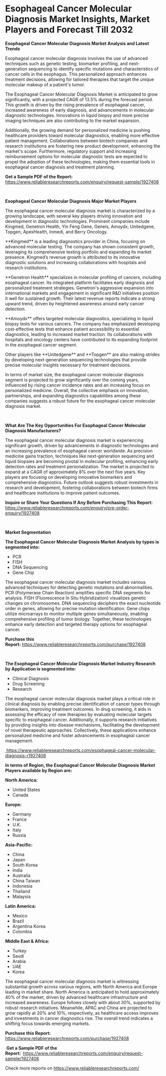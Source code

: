 <p><h1>Esophageal Cancer Molecular Diagnosis Market Insights, Market Players and Forecast Till 2032</h1></p><p><strong>Esophageal Cancer Molecular Diagnosis Market Analysis and Latest Trends</strong></p>
<p><p>Esophageal cancer molecular diagnosis involves the use of advanced techniques such as genetic testing, biomarker profiling, and next-generation sequencing to identify specific mutations and characteristics of cancer cells in the esophagus. This personalized approach enhances treatment decisions, allowing for tailored therapies that target the unique molecular makeup of a patient's tumor. </p><p>The Esophageal Cancer Molecular Diagnosis Market is anticipated to grow significantly, with a projected CAGR of 13.5% during the forecast period. This growth is driven by the rising prevalence of esophageal cancer, increased awareness of early diagnosis, and advancements in molecular diagnostic technologies. Innovations in liquid biopsy and more precise imaging techniques are also contributing to the market expansion. </p><p>Additionally, the growing demand for personalized medicine is pushing healthcare providers toward molecular diagnostics, enabling more effective patient management. Collaborations between biotech companies and research institutions are fostering new product development, enhancing the market's scope. Furthermore, regulatory support and increasing reimbursement options for molecular diagnostic tests are expected to propel the adoption of these technologies, making them essential tools in esophageal cancer diagnosis and treatment planning.</p></p>
<p><strong>Get a Sample PDF of the Report:&nbsp;</strong> <a href="https://www.reliableresearchreports.com/enquiry/request-sample/1927408?utm_campaign=3012&utm_medium=2&utm_source=Github&utm_content=ia&utm_term=28032025&utm_id=esophageal-cancer-molecular-diagnosis">https://www.reliableresearchreports.com/enquiry/request-sample/1927408</a></p>
<p>&nbsp;</p>
<p><strong>Esophageal Cancer Molecular Diagnosis Major Market Players</strong></p>
<p><p>The esophageal cancer molecular diagnosis market is characterized by a growing landscape, with several key players driving innovation and development in diagnostic technologies. Prominent companies include Kingmed, Genetron Health, Yin Feng Gene, Geneis, Amoydx, Unitedgene, Topgen, ApexHealth, Inmedi, and Berry Oncology.</p><p>**Kingmed** is a leading diagnostics provider in China, focusing on advanced molecular testing. The company has shown consistent growth, leveraging its comprehensive testing portfolio and expanding its market presence. Kingmed’s revenue growth is attributed to its innovative diagnostic solutions and increasing collaborations with hospitals and research institutions.</p><p>**Genetron Health** specializes in molecular profiling of cancers, including esophageal cancer. Its integrated platform facilitates early diagnosis and personalized treatment strategies. Genetron's aggressive expansion into international markets and engagement in significant R&D initiatives position it well for sustained growth. Their latest revenue reports indicate a strong upward trend, driven by heightened awareness around early cancer detection.</p><p>**Amoydx** offers targeted molecular diagnostics, specializing in liquid biopsy tests for various cancers. The company has emphasized developing cost-effective tests that enhance patient accessibility to essential diagnostics, leading to increased market traction. Its collaborations with hospitals and oncology centers have contributed to its expanding footprint in the esophageal cancer segment.</p><p>Other players like **Unitedgene** and **Topgen** are also making strides by developing next-generation sequencing technologies that provide precise molecular insights necessary for treatment decisions.</p><p>In terms of market size, the esophageal cancer molecular diagnosis segment is projected to grow significantly over the coming years, influenced by rising cancer incidence rates and an increasing focus on personalized medicine. Overall, the collective emphasis on innovation, partnerships, and expanding diagnostics capabilities among these companies suggests a robust future for the esophageal cancer molecular diagnosis market.</p></p>
<p>&nbsp;</p>
<p><strong>What Are The Key Opportunities For Esophageal Cancer Molecular Diagnosis Manufacturers?</strong></p>
<p><p>The esophageal cancer molecular diagnosis market is experiencing significant growth, driven by advancements in diagnostic technologies and an increasing prevalence of esophageal cancer worldwide. As precision medicine gains traction, techniques like next-generation sequencing and liquid biopsies are becoming pivotal in molecular profiling, enhancing early detection rates and treatment personalization. The market is projected to expand at a CAGR of approximately 8% over the next five years. Key players are focusing on developing innovative biomarkers and comprehensive diagnostics. Future outlook suggests robust investments in research and development, fostering collaborations between biotech firms and healthcare institutions to improve patient outcomes.</p></p>
<p><strong>Inquire or Share Your Questions If Any Before Purchasing This Report:</strong> <a href="https://www.reliableresearchreports.com/enquiry/pre-order-enquiry/1927408?utm_campaign=3012&utm_medium=2&utm_source=Github&utm_content=ia&utm_term=28032025&utm_id=esophageal-cancer-molecular-diagnosis">https://www.reliableresearchreports.com/enquiry/pre-order-enquiry/1927408</a></p>
<p>&nbsp;</p>
<p><strong>Market Segmentation</strong></p>
<p><strong>The Esophageal Cancer Molecular Diagnosis Market Analysis by types is segmented into:</strong></p>
<p><ul><li>PCR</li><li>FISH</li><li>DNA Sequencing</li><li>Gene Chip</li></ul></p>
<p><p>The esophageal cancer molecular diagnosis market includes various advanced techniques for detecting genetic mutations and abnormalities. PCR (Polymerase Chain Reaction) amplifies specific DNA segments for analysis. FISH (Fluorescence In Situ Hybridization) visualizes genetic changes on chromosomes. DNA sequencing deciphers the exact nucleotide order in genes, allowing for precise mutation identification. Gene chips utilize microarrays to monitor multiple genes simultaneously, enabling comprehensive profiling of tumor biology. Together, these technologies enhance early detection and targeted therapy options for esophageal cancer.</p></p>
<p><strong>Purchase this Report:&nbsp;</strong><a href="https://www.reliableresearchreports.com/purchase/1927408?utm_campaign=3012&utm_medium=2&utm_source=Github&utm_content=ia&utm_term=28032025&utm_id=esophageal-cancer-molecular-diagnosis">https://www.reliableresearchreports.com/purchase/1927408</a></p>
<p>&nbsp;</p>
<p><strong>The Esophageal Cancer Molecular Diagnosis Market Industry Research by Application is segmented into:</strong></p>
<p><ul><li>Clinical Diagnosis</li><li>Drug Screening</li><li>Research</li></ul></p>
<p><p>The esophageal cancer molecular diagnosis market plays a critical role in clinical diagnosis by enabling precise identification of cancer types through biomarkers, improving treatment outcomes. In drug screening, it aids in assessing the efficacy of new therapies by evaluating molecular targets specific to esophageal cancer. Additionally, it supports research initiatives by providing insights into disease mechanisms, facilitating the development of novel therapeutic approaches. Collectively, these applications enhance personalized medicine and foster advancements in esophageal cancer management.</p></p>
<p><a href="https://www.reliableresearchreports.com/esophageal-cancer-molecular-diagnosis-r1927408?utm_campaign=3012&utm_medium=2&utm_source=Github&utm_content=ia&utm_term=28032025&utm_id=esophageal-cancer-molecular-diagnosis">&nbsp;https://www.reliableresearchreports.com/esophageal-cancer-molecular-diagnosis-r1927408</a></p>
<p><strong>In terms of Region, the Esophageal Cancer Molecular Diagnosis Market Players available by Region are:</strong></p>
<p>
    <p> <strong> North America: </strong>
        <ul>
            <li>United States</li>
            <li>Canada</li>
        </ul>
        </p> 
    <p> <strong> Europe: </strong>
        <ul>
            <li>Germany</li>
            <li>France</li>
            <li>U.K.</li>
            <li>Italy</li>
            <li>Russia</li>
        </ul>
        </p> 
    <p> <strong> Asia-Pacific: </strong>
        <ul>
            <li>China</li>
            <li>Japan</li>
            <li>South Korea</li>
            <li>India</li>
            <li>Australia</li>
            <li>China Taiwan</li>
            <li>Indonesia</li>
            <li>Thailand</li>
            <li>Malaysia</li>
        </ul>
        </p> 
    <p> <strong> Latin America: </strong>
        <ul>
            <li>Mexico</li>
            <li>Brazil</li>
            <li>Argentina Korea</li>
            <li>Colombia</li>
        </ul>
        </p> 
    <p> <strong> Middle East & Africa: </strong>
        <ul>
            <li>Turkey</li>
            <li>Saudi</li>
            <li>Arabia</li>
            <li>UAE</li>
            <li>Korea</li>
        </ul>
    </p>
    </p>
<p><p>The esophageal cancer molecular diagnosis market is witnessing substantial growth across various regions, with North America and Europe leading in market share. North America is anticipated to hold approximately 40% of the market, driven by advanced healthcare infrastructure and increased awareness. Europe follows closely with about 30%, supported by robust research initiatives. Meanwhile, APAC and China are projected to grow rapidly at 20% and 10%, respectively, as healthcare access improves and investments in cancer diagnostics rise. The overall trend indicates a shifting focus towards emerging markets.</p></p>
<p><strong>Purchase this Report: </strong><a href="https://www.reliableresearchreports.com/purchase/1927408?utm_campaign=3012&utm_medium=2&utm_source=Github&utm_content=ia&utm_term=28032025&utm_id=esophageal-cancer-molecular-diagnosis">https://www.reliableresearchreports.com/purchase/1927408</a></p>
<p>&nbsp;<strong>Get a Sample PDF of the Report:&nbsp;&nbsp;</strong><a href="https://www.reliableresearchreports.com/enquiry/request-sample/1927408?utm_campaign=3012&utm_medium=2&utm_source=Github&utm_content=ia&utm_term=28032025&utm_id=esophageal-cancer-molecular-diagnosis">https://www.reliableresearchreports.com/enquiry/request-sample/1927408</a></p>
<p><strong></strong></p>
<p>Check more reports on <a href="https://www.reliableresearchreports.com/?utm_campaign=3012&utm_medium=2&utm_source=Github&utm_content=ia&utm_term=28032025&utm_id=esophageal-cancer-molecular-diagnosis">https://www.reliableresearchreports.com/</a></p>